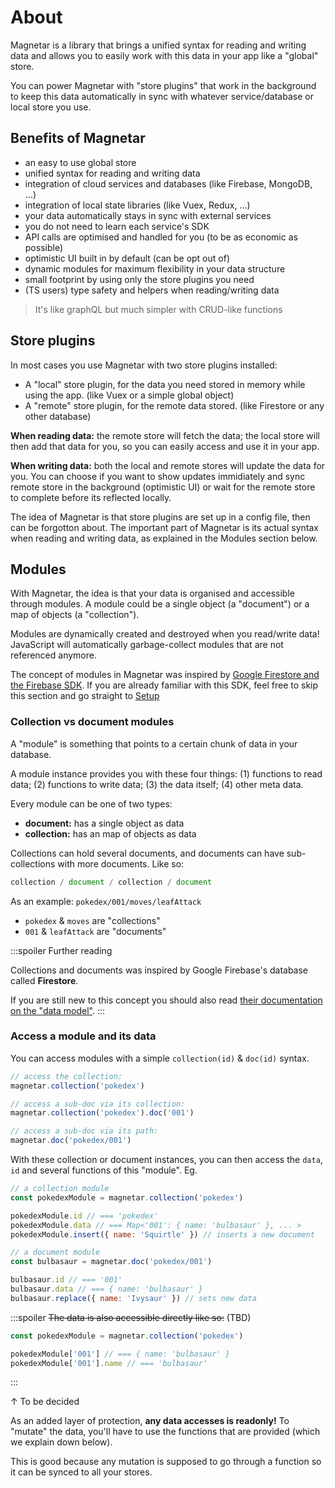 # About

Magnetar is a library that brings a unified syntax for reading and writing data and allows you to easily work with this data in your app like a "global" store.

You can power Magnetar with "store plugins" that work in the background to keep this data automatically in sync with whatever service/database or local store you use.

## Benefits of Magnetar

- an easy to use global store
- unified syntax for reading and writing data
- integration of cloud services and databases (like Firebase, MongoDB, ...)
- integration of local state libraries (like Vuex, Redux, ...)
- your data automatically stays in sync with external services
- you do not need to learn each service's SDK
- API calls are optimised and handled for you (to be as economic as possible)
- optimistic UI built in by default (can be opt out of)
- dynamic modules for maximum flexibility in your data structure
- small footprint by using only the store plugins you need
- (TS users) type safety and helpers when reading/writing data

> It's like graphQL but much simpler with CRUD-like functions

## Store plugins

In most cases you use Magnetar with two store plugins installed:

- A "local" store plugin, for the data you need stored in memory while using the app. (like Vuex or a simple global object)
- A "remote" store plugin, for the remote data stored. (like Firestore or any other database)

**When reading data:** the remote store will fetch the data; the local store will then add that data for you, so you can easily access and use it in your app.

**When writing data:** both the local and remote stores will update the data for you. You can choose if you want to show updates immidiately and sync remote store in the background (optimistic UI) or wait for the remote store to complete before its reflected locally.

The idea of Magnetar is that store plugins are set up in a config file, then can be forgotton about. The important part of Magnetar is its actual syntax when reading and writing data, as explained in the Modules section below.

## Modules

With Magnetar, the idea is that your data is organised and accessible through modules. A module could be a single object (a "document") or a map of objects (a "collection").

Modules are dynamically created and destroyed when you read/write data! JavaScript will automatically garbage-collect modules that are not referenced anymore.

The concept of modules in Magnetar was inspired by [Google Firestore and the Firebase SDK](https://firebase.google.com/docs/firestore/data-model). If you are already familiar with this SDK, feel free to skip this section and go straight to [Setup](#setup)

### Collection vs document modules

A "module" is something that points to a certain chunk of data in your database.

A module instance provides you with these four things: (1) functions to read data; (2) functions to write data; (3) the data itself; (4) other meta data.

Every module can be one of two types:

- **document:** has a single object as data
- **collection:** has an map of objects as data

Collections can hold several documents, and documents can have sub-collections with more documents. Like so:

```javascript
collection / document / collection / document
```

As an example: `pokedex/001/moves/leafAttack`

- `pokedex` & `moves` are "collections"
- `001` & `leafAttack` are "documents"

:::spoiler Further reading

Collections and documents was inspired by Google Firebase's database called **Firestore**.

If you are still new to this concept you should also read [their documentation on the "data model"](https://firebase.google.com/docs/firestore/data-model).
:::

### Access a module and its data

You can access modules with a simple `collection(id)` & `doc(id)` syntax.

```javascript
// access the collection:
magnetar.collection('pokedex')

// access a sub-doc via its collection:
magnetar.collection('pokedex').doc('001')

// access a sub-doc via its path:
magnetar.doc('pokedex/001')
```

With these collection or document instances, you can then access the `data`, `id` and several functions of this "module". Eg.

```javascript
// a collection module
const pokedexModule = magnetar.collection('pokedex')

pokedexModule.id // === 'pokedex'
pokedexModule.data // === Map<'001': { name: 'bulbasaur' }, ... >
pokedexModule.insert({ name: 'Squirtle' }) // inserts a new document

// a document module
const bulbasaur = magnetar.doc('pokedex/001')

bulbasaur.id // === '001'
bulbasaur.data // === { name: 'bulbasaur' }
bulbasaur.replace({ name: 'Ivysaur' }) // sets new data
```

:::spoiler ~~The data is also accessible directly like so:~~ (TBD)

```javascript
const pokedexModule = magnetar.collection('pokedex')

pokedexModule['001'] // === { name: 'bulbasaur' }
pokedexModule['001'].name // === 'bulbasaur'
```

:::

↑
To be decided

As an added layer of protection, **any data accesses is readonly!** To "mutate" the data, you'll have to use the functions that are provided (which we explain down below).

This is good because any mutation is supposed to go through a function so it can be synced to all your stores.
